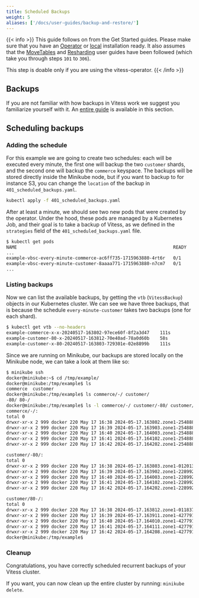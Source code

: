 ```yaml
---
title: Scheduled Backups
weight: 5
aliases: ['/docs/user-guides/backup-and-restore/']
---
```


{{< info >}}
This guide follows on from the Get Started guides. Please make sure that you have
an [Operator](../../../../get-started/operator) or [local](../../../../get-started/local) installation ready. It also assumes
that the [MoveTables](../../../migration/move-tables/) and [Resharding](../../../configuration-advanced/resharding) user guides have been followed (which take you through
steps `101` to `306`).

This step is doable only if you are using the vitess-operator.
{{< /info >}}

## Backups

If you are not familiar with how backups in Vitess work we suggest you familiarize yourself with it.
An [entire guide](../overview/) is available in this section.

## Scheduling backups

### Adding the schedule

For this example we are going to create two schedules: each will be executed every minute, the first one will backup
the two `customer` shards, and the second one will backup the `commerce` keyspace.
The backups will be stored directly inside the Minikube node, but if you want to backup to for instance S3, you can
change the `location` of the backup in `401_scheduled_backups.yaml`.

```bash
kubectl apply -f 401_scheduled_backups.yaml
```

After at least a minute, we should see two new pods that were created by the operator. Under the hood, these pods
are managed by a Kubernetes Job, and their goal is to take a backup of Vitess, as we defined in the `strategies` field
of the `401_scheduled_backups.yaml` file.

```bash
$ kubectl get pods
NAME                                                           READY   STATUS             RESTARTS        AGE
...
example-vbsc-every-minute-commerce-ac6ff735-1715963880-4rt6r   0/1     Completed          0               31s
example-vbsc-every-minute-customer-8aaaa771-1715963880-n7cm7   0/1     Completed          0               31s
...
```

### Listing backups

Now we can list the available backups, by getting the `vtb` (`VitessBackup`) objects in our Kubernetes cluster.
We can see we have three backups, that is because the schedule `every-minute-customer` takes two backups (one for each shard). 

```bash
$ kubectl get vtb --no-headers
example-commerce-x-x-20240517-163802-97ece60f-8f2a3d47    111s
example-customer-80-x-20240517-163812-70e40ad-78a0d60b    58s
example-customer-x-80-20240517-163803-729301e-02e8899b    111s
```

Since we are running on Minikube, our backups are stored locally on the Minikube node, we can take a look at them like so:

```bash
$ minikube ssh
docker@minikube:~$ cd /tmp/example/
docker@minikube:/tmp/example$ ls
commerce  customer
docker@minikube:/tmp/example$ ls commerce/-/ customer/
-80/ 80-/ 
docker@minikube:/tmp/example$ ls -l commerce/-/ customer/-80/ customer/80-/
commerce/-/:
total 0
drwxr-xr-x 2 999 docker 220 May 17 16:38 2024-05-17.163802.zone1-2548885007
drwxr-xr-x 2 999 docker 220 May 17 16:39 2024-05-17.163903.zone1-2548885007
drwxr-xr-x 2 999 docker 220 May 17 16:40 2024-05-17.164003.zone1-2548885007
drwxr-xr-x 2 999 docker 220 May 17 16:41 2024-05-17.164102.zone1-2548885007
drwxr-xr-x 2 999 docker 220 May 17 16:42 2024-05-17.164202.zone1-2548885007

customer/-80/:
total 0
drwxr-xr-x 2 999 docker 220 May 17 16:38 2024-05-17.163803.zone1-0120139806
drwxr-xr-x 2 999 docker 220 May 17 16:39 2024-05-17.163902.zone1-2289928654
drwxr-xr-x 2 999 docker 220 May 17 16:40 2024-05-17.164003.zone1-2289928654
drwxr-xr-x 2 999 docker 220 May 17 16:41 2024-05-17.164102.zone1-2289928654
drwxr-xr-x 2 999 docker 220 May 17 16:42 2024-05-17.164202.zone1-2289928654

customer/80-/:
total 0
drwxr-xr-x 2 999 docker 220 May 17 16:38 2024-05-17.163812.zone1-0118374573
drwxr-xr-x 2 999 docker 220 May 17 16:39 2024-05-17.163911.zone1-4277914223
drwxr-xr-x 2 999 docker 220 May 17 16:40 2024-05-17.164010.zone1-4277914223
drwxr-xr-x 2 999 docker 220 May 17 16:41 2024-05-17.164111.zone1-4277914223
drwxr-xr-x 2 999 docker 220 May 17 16:42 2024-05-17.164208.zone1-4277914223
docker@minikube:/tmp/example$
```

### Cleanup

Congratulations, you have correctly scheduled recurrent backups of your Vitess cluster.

If you want, you can now clean up the entire cluster by running: `minikube delete`. 
